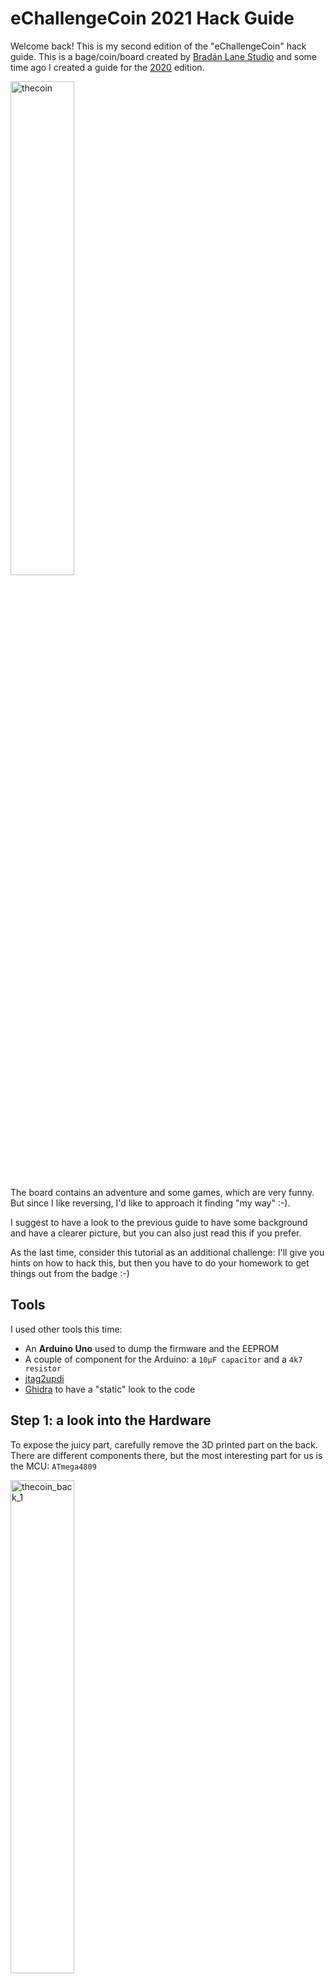# eChallengeCoin 2021 Hack Guide

Welcome back! This is my second edition of the "eChallengeCoin" hack guide.  This is a bage/coin/board created by [Bradán Lane Studio](https://www.tindie.com/stores/bradanlane/) and some time ago I created a guide for the [2020](https://github.com/cecio/eChallengeCoin-2020/blob/main/README.md) edition.

<img src="https://github.com/cecio/eChallengeCoin-2021/blob/main/Pictures/Front.jpg" alt="thecoin" height="45%" width="45%"/>

The board contains an adventure and some games, which are very funny. But since I like reversing, I'd like to approach it finding  "my way" :-).

I suggest to have a look to the previous guide to have some background and have a clearer picture, but you can also just read this if you prefer.

As the last time, consider this tutorial as an additional challenge: I'll give you hints on how to hack this, but then you have to do your homework to get things out from the badge :-)

## Tools

I used other tools this time:

- An **Arduino Uno** used to dump the firmware and the EEPROM
- A couple of component for the Arduino: a `10μF capacitor` and a `4k7 resistor`
- [jtag2updi](https://github.com/ElTangas/jtag2updi)
- [Ghidra](https://github.com/NationalSecurityAgency/ghidra) to have a "static" look to the code

## Step 1: a look into the Hardware

To expose the juicy part, carefully remove the 3D printed part on the back. There are different components there, but the most interesting part for us is the MCU: `ATmega4809`

<img src="https://github.com/cecio/eChallengeCoin-2021/blob/main/Pictures/Back_1.jpg" alt="thecoin_back_1" height="45%" width="45%"/>

We are interested in the MCU because the first thing that we need to do is to try to dump the firmware which, in this kind of MCU, is stored in the flash of the MCU itself. By reading the [DataSheet](http://ww1.microchip.com/downloads/en/DeviceDoc/ATmega4808-4809-Data-Sheet-DS40002173A.pdf) you can have an idea of the features.

As you can see the board exposes the PINs/interfaces on the edge of the coin (let's call them PADs). So, since for the 2020 version I used a SPI connection, I started looking for the same, but this time things looks different: the 2021 version has more "Touch" PADs and fewer unlabelled parts on the border (only one!).

A deeper look into the `ATmega4809` DataSheet revealed me an interesting thing: this MCU has a so called `Single-pin Unified Program Debug Interface (UPDI)` mapped on PIN 41:

<img src="https://github.com/cecio/eChallengeCoin-2021/blob/main/Pictures/4809_pinout.png" alt="Pinout" height="75%" width="75%"/>

and guess what? With a multimeter I mapped this pin exactly to the only unlabelled PAD (by carefully looking at silkscreen on the back you can also guess this)! 

`UPDI` is a Microchip proprietary interface for external programming and on-chip debugging of a device. Very interesting! So, let me check if I found the way...

## Step 2: dumping EEPROM and FLASH

**WARNING**: *before following these steps, I suggest to remove the battery from the eChallengeCoin. And, as a general rule, if you do something wrong, you may brick/destroy your boards. Be careful, you are responsible of your actions!*

I started to look around in order to find a way to interface with `UPDI` and I stumbled into this project:  [jtag2updi](https://github.com/ElTangas/jtag2updi)

Great! It looks like I can turn any **Arduino Uno** into a `UPDI` interface with few mods.

To do it, just follow these few steps:

- clone the `jtag2updi` repo

- get the content of `source` folder and copy it in your **Arduino IDE** folder (mine is `~/sketchbook`), in `jtag2updi`

- open, compile and upload the sotfware to your **Arduino**

- now place some components on the **Arduino** (disconnect it before):

  <img src="https://github.com/cecio/eChallengeCoin-2021/blob/main/Pictures/arduino_components.jpg" alt="Components" height="75%" width="75%"/>

- it's time to connect the **Arduino** to the **Coin**. You can use alligator clips (see picture below):

  - *black* pad to **Arduino** GND
  - *red* pad to **Arduino** 3.3v
  - *green* pad to Arduino PIN 6 (with resistor)

  <img src="https://github.com/cecio/eChallengeCoin-2021/blob/main/Pictures/Back_2.jpg" alt="Connections" height="45%" width="45%"/>

- connect **Arduino** to your PC

- copy the `avrdude.conf` from `jtag2updi` repository to your local folder

- and finally, dump the flash with (replace `/dev/ttyACM0` with the one mapped by your PC):

  ```
  avrdude -C ./avrdude.conf -c jtag2updi -p m4809 -P /dev/ttyACM0 -Uflash:r:flash.bin:r
  ```

- you can also dump the EEPROM content:

  ```
  avrdude -C ./avrdude.conf -c jtag2updi -p m4809 -P /dev/ttyACM0 -Ueeprom:r:eeprom.bin:r
  ```

## Step 3: the analysis

Unfortunately, unlike the last time with the 2020 version, we don't have an emulator to run the code of this MCU. I tried to use the `simavr`, but I was not able to get it working with this dump.

Since `UPDI` can be used for debugging as well, probably we could use the same interface to attach a debugger directly to the board, but to be honest, I didn't investigated this too much.

But no problem, we can go static!

The EEPROM looks like this:

<img src="https://github.com/cecio/eChallengeCoin-2021/blob/main/Pictures/eeprom.png" alt="EEPROM" style="zoom:87%;"/>

As you can see most of the EEPROM seems to be unused, but you can try to play with the values and see what happens reloading it (**be careful, you can brick your coin!** The last time we used an emulator...this time it's the real hardware). Since the EEPROM is where the board is saving your progress, you can see how things are reflected in the EEPROM itself by dumping it afrer you did something significative.

Now it's time to open the `flash.bin` file with **Ghidra** and see if we can figure out something. After analysing the code, it's pretty clear that (as usual) there are code sections and some sections that looks like data:

<img src="https://github.com/cecio/eChallengeCoin-2021/blob/main/Pictures/ghidra.png" alt="Ghidra" style="zoom:67%;"/>

Leveraging some of the things learned with 2020 version, some reversing and some guessing I understood that the whole adventure text was stored and compressed with the following format, in a specific section of the flash:

`<# of bytes to read><compressed string>`

So, with the following Python code, you can extract all you need to complete the adventure...

```
def dec_buffer(buffer):
    i = 1
    oldb = 0
    dec = ''
    for b in buffer:
        
        tmpchr = chr((( oldb + b >> i ) & 0xFF) & 0x7F)
        if tmpchr.isprintable():
            dec += tmpchr
        else:
            break
        oldb = ( b << 8 )
        i += 1
    
        if i == 8:
            dec += chr(b & 0x7F) 
            i = 1
            oldb = 0
    
    return dec

enc = open('flash.bin','rb')
buffer = enc.read()
enc.close()

start_addr = 0x3af9
dec_string = ''

while (start_addr < 0x934e):
    len = buffer[start_addr]
    dec_string = dec_buffer(buffer[start_addr + 1:start_addr + len + 1])
    print('Offset 0x%x: %s' % (start_addr + 1, dec_string))

    start_addr = start_addr + len + 1
```

And you'll get something like this:

```
Offset 0x3afa: However you reached the end, you win!
Offset 0x3b1c: Of course, there is also the possibility you did not solve the challenges using the clues in the story and you just hacked the eChallengeCoin. That's OK too!
Offset 0x3ba7: Did you find the Easter Eggs? If not, you can read through the story again at any time.
Offset 0x3bf5: Congratulations on completing the story and helping Sara solve the challenges.
...
<REDACTED>
```

## Wrap up

Again, it was very funny to play with eChallengeCoin. Please support  [Bradán Lane Studio](https://www.tindie.com/stores/bradanlane/) so that he will continue to create funny things like this. 

Thanks to @Her0_IT for the precious help!

Happy hacking!

 





